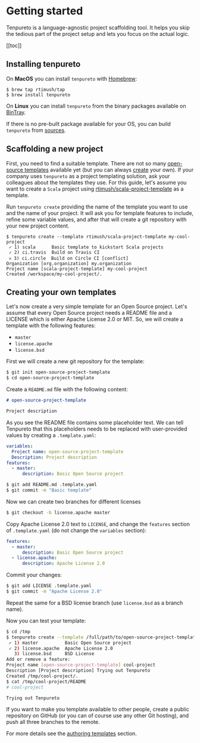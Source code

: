 # Getting started

Tenpureto is a language-agnostic project scaffolding tool. It helps you skip the tedious part of the project setup and
lets you focus on the actual logic.

[[toc]]

## Installing tenpureto

On **MacOS** you can install `tenpureto` with [Homebrew](https://brew.sh):

```
$ brew tap rtimush/tap
$ brew install tenpureto
```

On **Linux** you can install `tenpureto` from the binary packages available on
[BinTray](https://bintray.com/tenpureto/).

If there is no pre-built package available for your OS, you can build `tenpureto` from
[sources](https://github.com/tenpureto/tenpureto/blob/master/README.md#build-from-sources).

## Scaffolding a new project

First, you need to find a suitable template. There are not so many
[open-source templates](https://github.com/topics/tenpureto-template) available yet (but you can always
[create](/guide/authoring/) your own). If your company uses `tenpureto` as a project templating solution, ask your
colleagues about the templates they use. For this guide, let's assume you want to create a `Scala` project using
[rtimush/scala-project-template](https://github.com/rtimush/scala-project-template) as a template.

Run `tenpureto create` providing the name of the template you want to use and the name of your project. It will ask you
for template features to include, refine some variable values, and after that will create a git repository with your new
project content.

<pre class="language-terminal"><code>$ <span class="white">tenpureto create --template rtimush/scala-project-template my-cool-project</span>
 <span class="green char">✓</span> 1) <span class="white">scala</span>      <span class="green">Basic template to kickstart Scala projects</span>
 <span class="green char">✓</span> 2) <span class="white">ci.travis</span>  <span class="green">Build on Travis CI</span>
 <span class="red char">𐄂</span> 3) <span class="white">ci.circle</span>  <span class="green">Build on Circle CI <span class="black">[conflict]</span></span>
Organization <span class="black">[org.organization]</span> my.organization
Project name <span class="black">[scala-project-template]</span> my-cool-project
Created /workspace/my-cool-project/.
</code></pre>

## Creating your own templates

Let's now create a very simple template for an Open Source project. Let's assume that every Open Source project needs a
README file and a LICENSE which is either Apache License 2.0 or MIT. So, we will create a template with the following
features:

- `master`
- `license.apache`
- `license.bsd`

First we will create a new git repository for the template:

```sh
$ git init open-source-project-template
$ cd open-source-project-template
```

Create a `README.md` file with the following content:

```md
# open-source-project-template

Project description
```

As you see the README file contains some placeholder text. We can tell Tenpureto that this placeholders needs to be
replaced with user-provided values by creating a `.template.yaml`:

```yaml
variables:
  Project name: open-source-project-template
  Description: Project description
features:
  - master:
      description: Basic Open Source project
```

```sh
$ git add README.md .template.yaml
$ git commit -m "Basic template"
```

Now we can create two branches for different licenses

```sh
$ git checkout -b license.apache master
```

Copy Apache License 2.0 text to `LICENSE`, and change the `features` section of `.template.yaml` (do not change the
`variables` section):

```yaml
features:
  - master:
      description: Basic Open Source project
  - license.apache:
      description: Apache License 2.0
```

Commit your changes:

```sh
$ git add LICENSE .template.yaml
$ git commit -m "Apache License 2.0"
```

Repeat the same for a BSD license branch (use `license.bsd` as a branch name).

Now you can test your template:

```sh
$ cd /tmp
$ tenpureto create --template /full/path/to/open-source-project-template cool-project
 ✓ 1) master          Basic Open Source project
 ✓ 2) license.apache  Apache License 2.0
   3) license.bsd     BSD License
Add or remove a feature:
Project name [open-source-project-template] cool-project
Description [Project description] Trying out Tenpureto
Created /tmp/cool-project/.
$ cat /tmp/cool-project/README
# cool-project

Trying out Tenpureto
```

If you want to make you template available to other people, create a public repository on GitHub (or you can of course
use any other Git hosting), and push all three branches to the remote.

For more details see the [authoring templates](/guide/authoring/) section.
